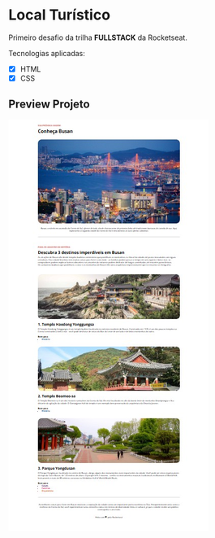 # Local Turístico

Primeiro desafio da trilha **FULLSTACK** da Rocketseat.

Tecnologias aplicadas:
- [x]  HTML
- [x]  CSS

## Preview Projeto

![Capa Projeto](/imgs/preview_project.jpg)